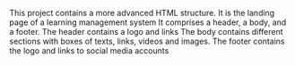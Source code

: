 This project contains a more advanced HTML structure. 
It is the landing page of a learning management system
It comprises a header, a body, and a footer.
The header contains a logo and links
The body contains different sections with boxes of texts, links, videos and images.
The footer contains the logo and links to social media accounts
